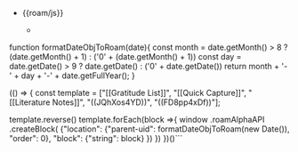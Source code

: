 - {{roam/js}}
    - ```javascript
function formatDateObjToRoam(date){
  const month = date.getMonth() > 8 ? (date.getMonth() + 1) : ('0' + (date.getMonth() + 1))
  const day = date.getDate() > 9 ? date.getDate() : ('0' + date.getDate())
  return month + '-' + day + '-' + date.getFullYear();
}

(() => {
  const template = ["[[Gratitude List]]", 
                    "[[Quick Capture]]", 
                    "[[Literature Notes]]",
                    "((JQhXos4YD))",
                   	"((FD8pp4xDf))"];
  
  template.reverse()
  template.forEach(block =>{
	window
  	.roamAlphaAPI
  	.createBlock(
	{"location": 
		{"parent-uid": formatDateObjToRoam(new Date()), 
		 "order": 0}, 
	 "block": {"string": block}
    })
  })
})()```
